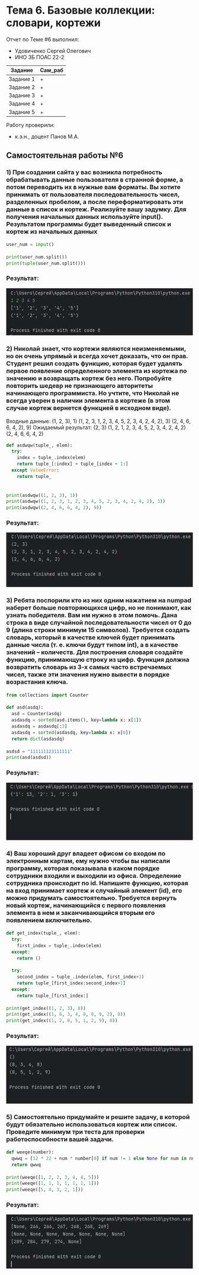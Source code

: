 # Тема 6. Базовые коллекции: словари, кортежи
Отчет по Теме #6 выполнил:
- Удовиченко Сергей Олегович
- ИНО ЗБ ПОАС 22-2

| Задание | Сам_раб |
| ------ | ------ |
| Задание 1 | + |
| Задание 2 | + |
| Задание 3 | + |
| Задание 4 | + |
| Задание 5 | + |

Работу проверили:
- к.э.н., доцент Панов М.А.
## Самостоятельная работы №6
### 1) При создании сайта у вас возникла потребность обрабатывать данные пользователя в странной форме, а потом переводить их в нужные вам форматы. Вы хотите принимать от пользователя последовательность чисел, разделенных пробелом, а после переформатировать эти данные в список и кортеж. Реализуйте вашу задумку. Для получения начальных данных используйте input(). Результатом программы будет выведенный список и кортеж из начальных данных

```python
user_num = input()

print(user_num.split())
print(tuple(user_num.split()))
```

### Результат:
  ![Меню](https://github.com/SergUdav/PI/blob/LR6/pic/1.png)

### 2) Николай знает, что кортежи являются неизменяемыми, но он очень упрямый и всегда хочет доказать, что он прав. Студент решил создать функцию, которая будет удалять первое появление определенного элемента из кортежа по значению и возвращать кортеж без него. Попробуйте повторить шедевр не признающего авторитеты начинающего программиста. Но учтите, что Николай не всегда уверен в наличии элемента в кортеже (в этом случае кортеж вернется функцией в исходном виде).
Входные данные: (1, 2, 3), 1)
(1, 2, 3, 1, 2, 3, 4, 5, 2, 3, 4, 2, 4, 2), 3)
(2, 4, 6, 6, 4, 2), 9)
Ожидаемый результат: (2, 3)
(1, 2, 1, 2, 3, 4, 5, 2, 3, 4, 2, 4, 2)
(2, 4, 6, 6, 4, 2)

```python
def asdwqw(tuple_, elem):
  try:
    index = tuple_.index(elem)
    return tuple_[:index] + tuple_[index + 1:]
  except ValueError:
    return tuple_


print(asdwqw((1, 2, 3), 1))
print(asdwqw((1, 2, 3, 1, 2, 3, 4, 5, 2, 3, 4, 2, 4, 2), 1))
print(asdwqw((2, 4, 6, 6, 4, 2), 9))
```

### Результат:
![Меню](https://github.com/SergUdav/PI/blob/LR6/pic/2.png)

### 3) Ребята поспорили кто из них одним нажатием на numpad наберет больше повторяющихся цифр, но не понимают, как узнать победителя. Вам им нужно в этом помочь. Дана строка в виде случайной последовательности чисел от 0 до 9 (длина строки минимум 15 символов). Требуется создать словарь, который в качестве ключей будет принимать данные числа (т. е. ключи будут типом int), а в качестве значений – количеств. Для построения словаря создайте функцию, принимающую строку из цифр. Функция должна возвратить словарь из 3-х самых часто встречаемых чисел, также эти значения нужно вывести в порядке возрастания ключа.

```python
from collections import Counter

def asd(asdq):
  asd = Counter(asdq)
  asdasdq = sorted(asd.items(), key=lambda x: x[1])
  asdasdq = asdasdq[:3]
  asdasdq = sorted(asdasdq, key=lambda x: x[0])
  return dict(asdasdq)

asdsd = "111111123111111"
print(asd(asdsd))
```

### Результат:
![Меню](https://github.com/SergUdav/PI/blob/LR6/pic/3.png)

### 4) Ваш хороший друг владеет офисом со входом по электронным картам, ему нужно чтобы вы написали программу, которая показывала в каком порядке сотрудники входили и выходили из офиса. Определение сотрудника происходит по id. Напишите функцию, которая на вход принимает кортеж и случайный элемент (id), его можно придумать самостоятельно. Требуется вернуть новый кортеж, начинающийся с первого появления элемента в нем и заканчивающийся вторым его появлением включительно.

```python
def get_index(tuple_, elem):
  try:
    first_index = tuple_.index(elem)
  except:
    return ()

  try:
    second_index = tuple_.index(elem, first_index+1)
    return tuple_[first_index:second_index+1]
  except:
    return tuple_[first_index:]

print(get_index((1, 2, 3), 8))
print(get_index((1, 8, 3, 4, 8, 8, 9, 2), 8))
print(get_index((1, 2, 8, 5, 1, 2, 9), 8))
```

### Результат:
![Меню](https://github.com/SergUdav/PI/blob/LR6/pic/4.png)

### 5) Самостоятельно придумайте и решите задачу, в которой будут обязательно использоваться кортеж или список. Проведите минимум три теста для проверки работоспособности вашей задачи.

```python
def weeqe(number):
  qwwq = [12 * 22 + num * number[0] if num != 1 else None for num in number]
  return qwwq

print(weeqe([1, 2, 2, 3, 4, 4, 5]))
print(weeqe([1, 1, 1, 1, 1, 1, 1]))
print(weeqe([5, 4, 3, 2, 1]))
```

### Результат:
![Меню](https://github.com/SergUdav/PI/blob/LR6/pic/5.png)

